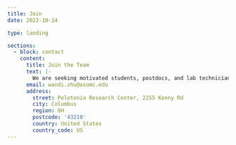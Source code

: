 ```yaml
---
title: Join
date: 2022-10-24

type: landing

sections:
  - block: contact
    content:
      title: Join the Team
      text: |-
        We are seeking motivated students, postdocs, and lab technicians to join our team. As we establish our new lab, we are excited to have you as part of building a collaborative and inclusive lab culture. We strongly encourage individuals from underrepresented backgrounds to apply. 
      email: wandi.zhu@osumc.edu
      address:
        street: Pelotonia Research Center, 2255 Kenny Rd
        city: Columbus
        region: OH
        postcode: '43210'
        country: United States
        country_code: US
---
```

